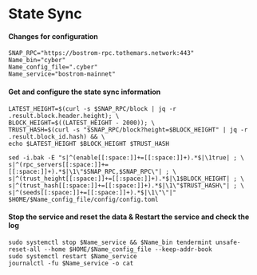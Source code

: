# State Sync

#### Changes for configuration

```
SNAP_RPC="https://bostrom-rpc.tothemars.network:443"
Name_bin="cyber"
Name_config_file=".cyber"
Name_service="bostrom-mainnet"
```

#### Get and configure the state sync information <a href="#get-and-configure-the-state-sync-information" id="get-and-configure-the-state-sync-information"></a>

```
LATEST_HEIGHT=$(curl -s $SNAP_RPC/block | jq -r .result.block.header.height); \
BLOCK_HEIGHT=$((LATEST_HEIGHT - 2000)); \
TRUST_HASH=$(curl -s "$SNAP_RPC/block?height=$BLOCK_HEIGHT" | jq -r .result.block_id.hash) && \
echo $LATEST_HEIGHT $BLOCK_HEIGHT $TRUST_HASH

sed -i.bak -E "s|^(enable[[:space:]]+=[[:space:]]+).*$|\1true| ; \
s|^(rpc_servers[[:space:]]+=[[:space:]]+).*$|\1\"$SNAP_RPC,$SNAP_RPC\"| ; \
s|^(trust_height[[:space:]]+=[[:space:]]+).*$|\1$BLOCK_HEIGHT| ; \
s|^(trust_hash[[:space:]]+=[[:space:]]+).*$|\1\"$TRUST_HASH\"| ; \
s|^(seeds[[:space:]]+=[[:space:]]+).*$|\1\"\"|" $HOME/$Name_config_file/config/config.toml
```

#### Stop the service and reset the data & Restart the service and check the log <a href="#stop-the-service-and-reset-the-data" id="stop-the-service-and-reset-the-data"></a>

```
sudo systemctl stop $Name_service && $Name_bin tendermint unsafe-reset-all --home $HOME/$Name_config_file --keep-addr-book
sudo systemctl restart $Name_service
journalctl -fu $Name_service -o cat
```
